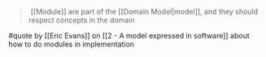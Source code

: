 >  [[Module]] are part of the [[Domain Model|model]], and they should respect concepts in the domain

#quote by [[Eric Evans]] on [[2 - A model expressed in software]] about how to do modules in implementation